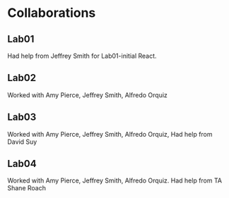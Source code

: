 # Collaborations

## Lab01
Had help from Jeffrey Smith for Lab01-initial React.

## Lab02
Worked with Amy Pierce, Jeffrey Smith, Alfredo Orquiz

## Lab03
Worked with Amy Pierce, Jeffrey Smith, Alfredo Orquiz, Had  help from David Suy

## Lab04
Worked with Amy Pierce, Jeffrey Smith, Alfredo Orquiz. Had help from TA Shane Roach